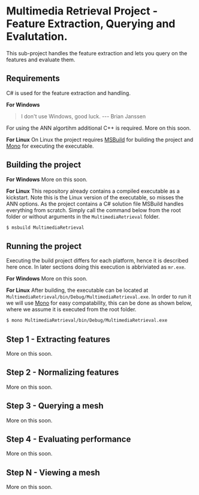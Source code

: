 # Multimedia Retrieval Project - Feature Extraction, Querying and Evalutation.
This sub-project handles the feature extraction and lets you query on the features and evaluate them.

## Requirements
C\# is used for the feature extraction and handling.

**For Windows**
> I don't use Windows, good luck. --- Brian Janssen

For using the ANN algortihm additional C++ is required. More on this soon.

**For Linux**
On Linux the project requires [MSBuild](https://github.com/dotnet/msbuild) for building the project and [Mono](https://www.mono-project.com/) for executing the executable. 


## Building the project
**For Windows**
More on this soon.

**For Linux**
This repository already contains a compiled executable as a kickstart. Note this is the Linux version of the executable, so misses the ANN options.
As the project contains a C\# solution file MSBuild handles everything from scratch. Simply call the command below from the root folder or without arguments in the `MultimediaRetrieval` folder.

```bash
$ msbuild MultimediaRetrieval
```

## Running the project
Executing the build project differs for each platform, hence it is described here once. In later sections doing this execution is abbriviated as `mr.exe`.

**For Windows**
More on this soon.

**For Linux**
After building, the executable can be located at `MultimediaRetrieval/bin/Debug/MultimediaRetrieval.exe`. In order to run it we will use [Mono](https://www.mono-project.com/) for easy compatability, this can be done as shown below, where we assume it is executed from the root folder.
```bash
$ mono MultimediaRetrieval/bin/Debug/MultimediaRetrieval.exe
```

## Step 1 - Extracting features
More on this soon.

## Step 2 - Normalizing features
More on this soon.

## Step 3 - Querying a mesh
More on this soon.

## Step 4 - Evaluating performance
More on this soon.

## Step N - Viewing a mesh
More on this soon.
